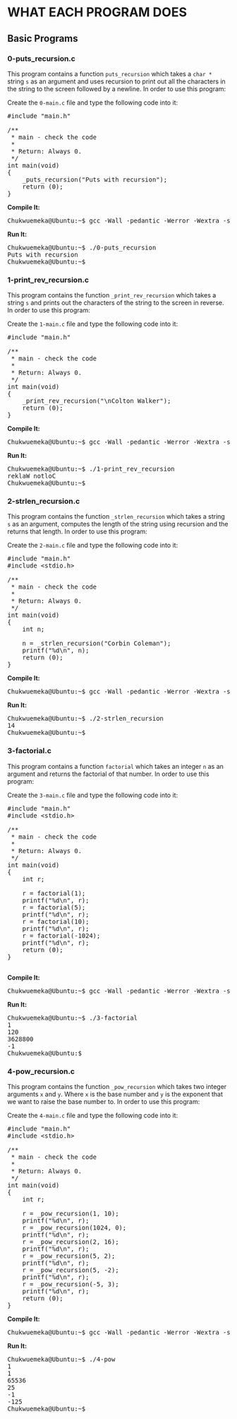 # WHAT EACH PROGRAM DOES

## Basic Programs

### 0-puts_recursion.c
This program contains a function `puts_recursion` which takes a `char *` string `s` as an argument and uses recursion to print out all the characters in the string to the screen followed by a newline. In order to use this program:

Create the `0-main.c` file and type the following code into it:
<pre>
#include "main.h"

/**
 * main - check the code
 *
 * Return: Always 0.
 */
int main(void)
{
    _puts_recursion("Puts with recursion");
    return (0);
}
</pre> 

**Compile It:**
<pre>
Chukwuemeka@Ubuntu:~$ gcc -Wall -pedantic -Werror -Wextra -std=gnu89 _putchar.c 0-main.c 0-puts_recursion.c -o 0-puts_recursion
</pre>

**Run It:**
<pre>
Chukwuemeka@Ubuntu:~$ ./0-puts_recursion 
Puts with recursion
Chukwuemeka@Ubuntu:~$ 
</pre>

### 1-print_rev_recursion.c
This program contains the function `_print_rev_recursion` which takes a string `s` and prints out the characters of the string to the screen in reverse. In order to use this program:

Create the `1-main.c` file and type the following code into it:
<pre>
#include "main.h"

/**
 * main - check the code
 *
 * Return: Always 0.
 */
int main(void)
{
    _print_rev_recursion("\nColton Walker");
    return (0);
}
</pre>

**Compile It:**
<pre>
Chukwuemeka@Ubuntu:~$ gcc -Wall -pedantic -Werror -Wextra -std=gnu89 _putchar.c 1-main.c 1-print_rev_recursion.c -o 1-print_rev_recursion
</pre>

**Run It:**
<pre>
Chukwuemeka@Ubuntu:~$ ./1-print_rev_recursion 
reklaW notloC
Chukwuemeka@Ubuntu:~$ 
</pre>

### 2-strlen_recursion.c
This program contains the function `_strlen_recursion` which takes a string `s` as an argument, computes the length of the string using recursion and the returns that length. In order to use this program:

Create the `2-main.c` file and type the following code into it:
<pre>
#include "main.h"
#include &lt;stdio.h&gt;

/**
 * main - check the code
 *
 * Return: Always 0.
 */
int main(void)
{
    int n;

    n = _strlen_recursion("Corbin Coleman");
    printf("%d\n", n);
    return (0);
}
</pre>

**Compile It:**
<pre>
Chukwuemeka@Ubuntu:~$ gcc -Wall -pedantic -Werror -Wextra -std=gnu89  2-main.c 2-strlen_recursion.c -o 2-strlen_recursion
</pre>

**Run It:**
<pre>
Chukwuemeka@Ubuntu:~$ ./2-strlen_recursion 
14
Chukwuemeka@Ubuntu:~$ 
</pre>

### 3-factorial.c
This program contains a function `factorial` which takes an integer `n` as an argument and returns the factorial of that number. In order to use this program:

Create the `3-main.c` file and type the following code into it:
<pre>
#include "main.h"
#include &lt;stdio.h&gt;

/**
 * main - check the code
 *
 * Return: Always 0.
 */
int main(void)
{
    int r;

    r = factorial(1);
    printf("%d\n", r);
    r = factorial(5);
    printf("%d\n", r);
    r = factorial(10);
    printf("%d\n", r);
    r = factorial(-1024);
    printf("%d\n", r);
    return (0);
}

</pre>

**Compile It:**
<pre>
Chukwuemeka@Ubuntu:~$ gcc -Wall -pedantic -Werror -Wextra -std=gnu89 3-main.c 3-factorial.c -o 3-factorial
</pre>

**Run It:**
<pre>
Chukwuemeka@Ubuntu:~$ ./3-factorial 
1
120
3628800
-1
Chukwuemeka@Ubuntu:$ 
</pre>

### 4-pow_recursion.c
This program contains the function `_pow_recursion` which takes two integer arguments `x` and `y`. Where `x` is the base number and `y` is the exponent that we want to raise the base number to. In order to use this program:

Create the `4-main.c` file and type the following code into it:
<pre>
#include "main.h"
#include &lt;stdio.h&gt;

/**
 * main - check the code
 *
 * Return: Always 0.
 */
int main(void)
{
    int r;

    r = _pow_recursion(1, 10);
    printf("%d\n", r);
    r = _pow_recursion(1024, 0);
    printf("%d\n", r);
    r = _pow_recursion(2, 16);
    printf("%d\n", r);
    r = _pow_recursion(5, 2);
    printf("%d\n", r);
    r = _pow_recursion(5, -2);
    printf("%d\n", r);
    r = _pow_recursion(-5, 3);
    printf("%d\n", r);
    return (0);
}
</pre>

**Compile It:**
<pre>
Chukwuemeka@Ubuntu:~$ gcc -Wall -pedantic -Werror -Wextra -std=gnu89 4-main.c 4-pow_recursion.c -o 4-pow
</pre>

**Run It:**
<pre>
Chukwuemeka@Ubuntu:~$ ./4-pow 
1
1
65536
25
-1
-125
Chukwuemeka@Ubuntu:~$ 
</pre>

















